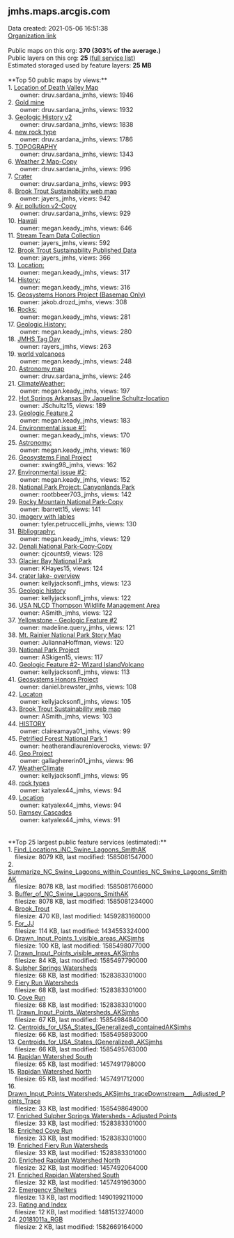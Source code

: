 <h2>jmhs.maps.arcgis.com</h2> Data created: 2021-05-06 16:51:38 <br /><a target='new' href='https://jmhs.maps.arcgis.com'>Organization link</a><br /><br />Public maps on this org: <b>370 (303% of the average.)</b><br />Public layers on this org: <b>25 </b>(<a target='new' href='https://services.arcgis.com/kEp1uXh3oRyaQ3ns/ArcGIS/rest/services'>full service list</a>)<br />Estimated storaged used by feature layers: <b>25 MB</b><br /><br />**Top 50 public maps by views:**<br />  1. <a target='new' href='https://www.arcgis.com/home/item.html?id=10625fa025dd4556ad7b9872dd44f938'>Location of Death Valley Map</a> <br />  &nbsp;&nbsp;&nbsp;&nbsp; &nbsp;&nbsp;owner: druv.sardana_jmhs, views: 1946<br />  2. <a target='new' href='https://www.arcgis.com/home/item.html?id=3d4ae4e2ec204bff8feeabf91fa032d0'>Gold mine</a> <br />  &nbsp;&nbsp;&nbsp;&nbsp; &nbsp;&nbsp;owner: druv.sardana_jmhs, views: 1932<br />  3. <a target='new' href='https://www.arcgis.com/home/item.html?id=d3876fb42b654058a9163ece9e8640cb'>Geologic History v2</a> <br />  &nbsp;&nbsp;&nbsp;&nbsp; &nbsp;&nbsp;owner: druv.sardana_jmhs, views: 1838<br />  4. <a target='new' href='https://www.arcgis.com/home/item.html?id=a2c1c1a3fae548438191bad5bb733dd1'>new rock type</a> <br />  &nbsp;&nbsp;&nbsp;&nbsp; &nbsp;&nbsp;owner: druv.sardana_jmhs, views: 1786<br />  5. <a target='new' href='https://www.arcgis.com/home/item.html?id=93ae617a81aa41ea9f2d2daaac6e2cf6'>TOPOGRAPHY</a> <br />  &nbsp;&nbsp;&nbsp;&nbsp; &nbsp;&nbsp;owner: druv.sardana_jmhs, views: 1343<br />  6. <a target='new' href='https://www.arcgis.com/home/item.html?id=eb1baaba71f842339b81b1fcc418f881'>Weather 2 Map-Copy</a> <br />  &nbsp;&nbsp;&nbsp;&nbsp; &nbsp;&nbsp;owner: druv.sardana_jmhs, views: 996<br />  7. <a target='new' href='https://www.arcgis.com/home/item.html?id=abe2910f5131460e8284b6fe295813e6'>Crater</a> <br />  &nbsp;&nbsp;&nbsp;&nbsp; &nbsp;&nbsp;owner: druv.sardana_jmhs, views: 993<br />  8. <a target='new' href='https://www.arcgis.com/home/item.html?id=809f8daa97de42ae9367b078cc2bbc31'>Brook Trout Sustainability web map</a> <br />  &nbsp;&nbsp;&nbsp;&nbsp; &nbsp;&nbsp;owner: jayers_jmhs, views: 942<br />  9. <a target='new' href='https://www.arcgis.com/home/item.html?id=9bcecdbc768e4816b50910d1bbc188b0'>Air pollution v2-Copy</a> <br />  &nbsp;&nbsp;&nbsp;&nbsp; &nbsp;&nbsp;owner: druv.sardana_jmhs, views: 929<br />  10. <a target='new' href='https://www.arcgis.com/home/item.html?id=d64b674b01264af990edb86948dd7114'>Hawaii</a> <br />  &nbsp;&nbsp;&nbsp;&nbsp; &nbsp;&nbsp;owner: megan.keady_jmhs, views: 646<br />  11. <a target='new' href='https://www.arcgis.com/home/item.html?id=237459d7e33042ea94e99fc473406d26'>Stream Team Data Collection</a> <br />  &nbsp;&nbsp;&nbsp;&nbsp; &nbsp;&nbsp;owner: jayers_jmhs, views: 592<br />  12. <a target='new' href='https://www.arcgis.com/home/item.html?id=cba454ea6fb44720a26338902eb3387c'>Brook Trout Sustainability Published Data</a> <br />  &nbsp;&nbsp;&nbsp;&nbsp; &nbsp;&nbsp;owner: jayers_jmhs, views: 366<br />  13. <a target='new' href='https://www.arcgis.com/home/item.html?id=bdc4fa92ec9c41d397650389806067db'>Location:</a> <br />  &nbsp;&nbsp;&nbsp;&nbsp; &nbsp;&nbsp;owner: megan.keady_jmhs, views: 317<br />  14. <a target='new' href='https://www.arcgis.com/home/item.html?id=1fe2666801e2468ab66ba3b6c00c2c1b'>History:</a> <br />  &nbsp;&nbsp;&nbsp;&nbsp; &nbsp;&nbsp;owner: megan.keady_jmhs, views: 316<br />  15. <a target='new' href='https://www.arcgis.com/home/item.html?id=34f204d379bb4bcb941c79936f37fadf'>Geosystems Honors Project (Basemap Only)</a> <br />  &nbsp;&nbsp;&nbsp;&nbsp; &nbsp;&nbsp;owner: jakob.drozd_jmhs, views: 308<br />  16. <a target='new' href='https://www.arcgis.com/home/item.html?id=a412689a1683428da6bf3991e8fd9490'>Rocks: </a> <br />  &nbsp;&nbsp;&nbsp;&nbsp; &nbsp;&nbsp;owner: megan.keady_jmhs, views: 281<br />  17. <a target='new' href='https://www.arcgis.com/home/item.html?id=3c71b23230a74cdeb801ae05ea391eee'>Geologic History:</a> <br />  &nbsp;&nbsp;&nbsp;&nbsp; &nbsp;&nbsp;owner: megan.keady_jmhs, views: 280<br />  18. <a target='new' href='https://www.arcgis.com/home/item.html?id=03411d85b012463c811a240902bcd295'>JMHS Tag Day</a> <br />  &nbsp;&nbsp;&nbsp;&nbsp; &nbsp;&nbsp;owner: rayers_jmhs, views: 263<br />  19. <a target='new' href='https://www.arcgis.com/home/item.html?id=8da16d4f42c049f1ba60cee7b056423a'>world volcanoes</a> <br />  &nbsp;&nbsp;&nbsp;&nbsp; &nbsp;&nbsp;owner: megan.keady_jmhs, views: 248<br />  20. <a target='new' href='https://www.arcgis.com/home/item.html?id=aac098af3d3644fea1e92f950a269b2f'>Astronomy map</a> <br />  &nbsp;&nbsp;&nbsp;&nbsp; &nbsp;&nbsp;owner: druv.sardana_jmhs, views: 246<br />  21. <a target='new' href='https://www.arcgis.com/home/item.html?id=a254ff7f758643c6ad66e636be117bb6'>ClimateWeather:</a> <br />  &nbsp;&nbsp;&nbsp;&nbsp; &nbsp;&nbsp;owner: megan.keady_jmhs, views: 197<br />  22. <a target='new' href='https://www.arcgis.com/home/item.html?id=b37ecbe22c6f42c3bfef63542352d36c'>Hot Springs Arkansas By Jaqueline Schultz-location</a> <br />  &nbsp;&nbsp;&nbsp;&nbsp; &nbsp;&nbsp;owner: JSchultz15, views: 189<br />  23. <a target='new' href='https://www.arcgis.com/home/item.html?id=39d45ee46f61412f96f850fc8a937777'>Geologic Feature 2</a> <br />  &nbsp;&nbsp;&nbsp;&nbsp; &nbsp;&nbsp;owner: megan.keady_jmhs, views: 183<br />  24. <a target='new' href='https://www.arcgis.com/home/item.html?id=0e3f3d61d69c4d16aae2c0b36987ba23'>Environmental issue #1:</a> <br />  &nbsp;&nbsp;&nbsp;&nbsp; &nbsp;&nbsp;owner: megan.keady_jmhs, views: 170<br />  25. <a target='new' href='https://www.arcgis.com/home/item.html?id=7c1170286718423bba6c5b8d0274a7b8'>Astronomy:</a> <br />  &nbsp;&nbsp;&nbsp;&nbsp; &nbsp;&nbsp;owner: megan.keady_jmhs, views: 169<br />  26. <a target='new' href='https://www.arcgis.com/home/item.html?id=e5ad3395dc584fe58c783d2c7fde66be'>Geosystems Final Project</a> <br />  &nbsp;&nbsp;&nbsp;&nbsp; &nbsp;&nbsp;owner: xwing98_jmhs, views: 162<br />  27. <a target='new' href='https://www.arcgis.com/home/item.html?id=964e100d218a47888ad94cbe236107ce'>Environmental issue #2:</a> <br />  &nbsp;&nbsp;&nbsp;&nbsp; &nbsp;&nbsp;owner: megan.keady_jmhs, views: 152<br />  28. <a target='new' href='https://www.arcgis.com/home/item.html?id=0593090d2e1b41aa8b5605a8b33337be'>National Park Project: Canyonlands Park</a> <br />  &nbsp;&nbsp;&nbsp;&nbsp; &nbsp;&nbsp;owner: rootbbeer703_jmhs, views: 142<br />  29. <a target='new' href='https://www.arcgis.com/home/item.html?id=f9f6605ec6394de7a663a7b44b158c0a'>Rocky Mountain National Park-Copy</a> <br />  &nbsp;&nbsp;&nbsp;&nbsp; &nbsp;&nbsp;owner: lbarrett15, views: 141<br />  30. <a target='new' href='https://www.arcgis.com/home/item.html?id=90f6e2fc80dd4c24a0a757417960425a'>imagery with lables</a> <br />  &nbsp;&nbsp;&nbsp;&nbsp; &nbsp;&nbsp;owner: tyler.petruccelli_jmhs, views: 130<br />  31. <a target='new' href='https://www.arcgis.com/home/item.html?id=26ed085cb53a47a2bb0ad8b3db66e90c'>Bibliography:</a> <br />  &nbsp;&nbsp;&nbsp;&nbsp; &nbsp;&nbsp;owner: megan.keady_jmhs, views: 129<br />  32. <a target='new' href='https://www.arcgis.com/home/item.html?id=43dfbd14502a42a28f538697cc74da94'>Denali National Park-Copy-Copy</a> <br />  &nbsp;&nbsp;&nbsp;&nbsp; &nbsp;&nbsp;owner: cjcounts9, views: 128<br />  33. <a target='new' href='https://www.arcgis.com/home/item.html?id=8e0553613adb475f9d8ac009af28dbe8'>Glacier Bay National Park</a> <br />  &nbsp;&nbsp;&nbsp;&nbsp; &nbsp;&nbsp;owner: KHayes15, views: 124<br />  34. <a target='new' href='https://www.arcgis.com/home/item.html?id=bff72502935c48e5861e4eff79fd9d1d'>crater lake- overview</a> <br />  &nbsp;&nbsp;&nbsp;&nbsp; &nbsp;&nbsp;owner: kellyjacksonfl_jmhs, views: 123<br />  35. <a target='new' href='https://www.arcgis.com/home/item.html?id=c6d17058358349cb84c4cf9177ce82e3'>Geologic history</a> <br />  &nbsp;&nbsp;&nbsp;&nbsp; &nbsp;&nbsp;owner: kellyjacksonfl_jmhs, views: 122<br />  36. <a target='new' href='https://www.arcgis.com/home/item.html?id=773af80a2199452cb1a90d74adc7ad73'>USA NLCD Thompson Wildlife Management Area</a> <br />  &nbsp;&nbsp;&nbsp;&nbsp; &nbsp;&nbsp;owner: ASmith_jmhs, views: 122<br />  37. <a target='new' href='https://www.arcgis.com/home/item.html?id=1e55c0ff8dff4b52baf6fb1d8dab1020'>Yellowstone - Geologic Feature #2</a> <br />  &nbsp;&nbsp;&nbsp;&nbsp; &nbsp;&nbsp;owner: madeline.query_jmhs, views: 121<br />  38. <a target='new' href='https://www.arcgis.com/home/item.html?id=2debfd7ee27a48c097357d62cd130174'>Mt. Rainier National Park Story Map</a> <br />  &nbsp;&nbsp;&nbsp;&nbsp; &nbsp;&nbsp;owner: JuliannaHoffman, views: 120<br />  39. <a target='new' href='https://www.arcgis.com/home/item.html?id=fb57b01c281f43f38c9eb9392182d7e6'>National Park Project</a> <br />  &nbsp;&nbsp;&nbsp;&nbsp; &nbsp;&nbsp;owner: ASkigen15, views: 117<br />  40. <a target='new' href='https://www.arcgis.com/home/item.html?id=751b7cea6f064617bcfc1ab1528b3964'>Geologic Feature #2- Wizard IslandVolcano</a> <br />  &nbsp;&nbsp;&nbsp;&nbsp; &nbsp;&nbsp;owner: kellyjacksonfl_jmhs, views: 113<br />  41. <a target='new' href='https://www.arcgis.com/home/item.html?id=e332dcd1dad749559fb13979519a1d43'>Geosystems Honors Project</a> <br />  &nbsp;&nbsp;&nbsp;&nbsp; &nbsp;&nbsp;owner: daniel.brewster_jmhs, views: 108<br />  42. <a target='new' href='https://www.arcgis.com/home/item.html?id=13c11d6cf0134ed39155b1e013b4d0d3'>Locaton</a> <br />  &nbsp;&nbsp;&nbsp;&nbsp; &nbsp;&nbsp;owner: kellyjacksonfl_jmhs, views: 105<br />  43. <a target='new' href='https://www.arcgis.com/home/item.html?id=919ddc4b5e8a49a59c506bbd89fbdba6'>Brook Trout Sustainability web map</a> <br />  &nbsp;&nbsp;&nbsp;&nbsp; &nbsp;&nbsp;owner: ASmith_jmhs, views: 103<br />  44. <a target='new' href='https://www.arcgis.com/home/item.html?id=7a70b7fc67a74973a89f5bd172197a94'>HISTORY</a> <br />  &nbsp;&nbsp;&nbsp;&nbsp; &nbsp;&nbsp;owner: claireamaya01_jmhs, views: 99<br />  45. <a target='new' href='https://www.arcgis.com/home/item.html?id=f260aaed35bd4dfabd0c987850a66520'>Petrified Forest National Park 1</a> <br />  &nbsp;&nbsp;&nbsp;&nbsp; &nbsp;&nbsp;owner: heatherandlaurenloverocks, views: 97<br />  46. <a target='new' href='https://www.arcgis.com/home/item.html?id=8bf6535d7bac47a7bc4f5cdb8f588fe3'>Geo Project</a> <br />  &nbsp;&nbsp;&nbsp;&nbsp; &nbsp;&nbsp;owner: gallaghererin01_jmhs, views: 96<br />  47. <a target='new' href='https://www.arcgis.com/home/item.html?id=098dcb1b4f3f427ca1ddf9917f9a7473'>WeatherClimate</a> <br />  &nbsp;&nbsp;&nbsp;&nbsp; &nbsp;&nbsp;owner: kellyjacksonfl_jmhs, views: 95<br />  48. <a target='new' href='https://www.arcgis.com/home/item.html?id=348c16ea80cf4f408042122b7de6007d'>rock types</a> <br />  &nbsp;&nbsp;&nbsp;&nbsp; &nbsp;&nbsp;owner: katyalex44_jmhs, views: 94<br />  49. <a target='new' href='https://www.arcgis.com/home/item.html?id=fd4f57e06b544c93b07e1d86a3d90a8f'>Location</a> <br />  &nbsp;&nbsp;&nbsp;&nbsp; &nbsp;&nbsp;owner: katyalex44_jmhs, views: 94<br />  50. <a target='new' href='https://www.arcgis.com/home/item.html?id=64dc0a550f574b22bdd8700c234ca133'>Ramsey Cascades </a> <br />  &nbsp;&nbsp;&nbsp;&nbsp; &nbsp;&nbsp;owner: katyalex44_jmhs, views: 91<br /><br /><br />**Top 25 largest public feature services (estimated):**<br /> 1. <a target='new' href='https://www.arcgis.com/home/item.html?id=69061192ad774be58c8c37ab454dfa8d'>Find_Locations_iNC_Swine_Lagoons_SmithAK</a><br /> &nbsp;&nbsp;&nbsp;&nbsp;filesize: 8079 KB, last modified: 1585081547000<br /> 2. <a target='new' href='https://www.arcgis.com/home/item.html?id=5c93f51538e44833b4595bf1f5d641de'>Summarize_NC_Swine_Lagoons_within_Counties_NC_Swine_Lagoons_SmithAK</a><br /> &nbsp;&nbsp;&nbsp;&nbsp;filesize: 8078 KB, last modified: 1585081766000<br /> 3. <a target='new' href='https://www.arcgis.com/home/item.html?id=a70364a49ee5405287b76d0758dae73e'>Buffer_of_NC_Swine_Lagoons_SmithAK</a><br /> &nbsp;&nbsp;&nbsp;&nbsp;filesize: 8078 KB, last modified: 1585081234000<br /> 4. <a target='new' href='https://www.arcgis.com/home/item.html?id=4077823038d14a5fa0447741e88033b3'>Brook_Trout</a><br /> &nbsp;&nbsp;&nbsp;&nbsp;filesize: 470 KB, last modified: 1459283160000<br /> 5. <a target='new' href='https://www.arcgis.com/home/item.html?id=1e940e3cc394477fb6f1b326291efc37'>For_JJ</a><br /> &nbsp;&nbsp;&nbsp;&nbsp;filesize: 114 KB, last modified: 1434553324000<br /> 6. <a target='new' href='https://www.arcgis.com/home/item.html?id=5e465b08901c434192d4b963ee6a25b1'>Drawn_Input_Points_1_visible_areas_AKSjmhs</a><br /> &nbsp;&nbsp;&nbsp;&nbsp;filesize: 100 KB, last modified: 1585498077000<br /> 7. <a target='new' href='https://www.arcgis.com/home/item.html?id=056858cd4d33404788d6927cec2f6756'>Drawn_Input_Points_visible_areas_AKSjmhs</a><br /> &nbsp;&nbsp;&nbsp;&nbsp;filesize: 84 KB, last modified: 1585497790000<br /> 8. <a target='new' href='https://www.arcgis.com/home/item.html?id=e710383c162a47288d7e95de8e2b33d4'>Sulpher Springs Watersheds</a><br /> &nbsp;&nbsp;&nbsp;&nbsp;filesize: 68 KB, last modified: 1528383301000<br /> 9. <a target='new' href='https://www.arcgis.com/home/item.html?id=93a2bc5ea092472fb4f876e0e722896b'>Fiery Run Watersheds</a><br /> &nbsp;&nbsp;&nbsp;&nbsp;filesize: 68 KB, last modified: 1528383301000<br /> 10. <a target='new' href='https://www.arcgis.com/home/item.html?id=6173627c6563413c8e9cabd0544d4f1c'>Cove Run</a><br /> &nbsp;&nbsp;&nbsp;&nbsp;filesize: 68 KB, last modified: 1528383301000<br /> 11. <a target='new' href='https://www.arcgis.com/home/item.html?id=c6e1706b222b4937ba8987e6174dbfab'>Drawn_Input_Points_Watersheds_AKSjmhs</a><br /> &nbsp;&nbsp;&nbsp;&nbsp;filesize: 67 KB, last modified: 1585498484000<br /> 12. <a target='new' href='https://www.arcgis.com/home/item.html?id=dae89033eae54f32827a42469388ffa3'>Centroids_for_USA_States_(Generalized)_containedAKSjmhs</a><br /> &nbsp;&nbsp;&nbsp;&nbsp;filesize: 66 KB, last modified: 1585495893000<br /> 13. <a target='new' href='https://www.arcgis.com/home/item.html?id=88e3945d4b4d4e12ace292530f0d64f5'>Centroids_for_USA_States_(Generalized)_AKSjmhs</a><br /> &nbsp;&nbsp;&nbsp;&nbsp;filesize: 66 KB, last modified: 1585495763000<br /> 14. <a target='new' href='https://www.arcgis.com/home/item.html?id=3ea602083fed4cba9f989f475e8b2312'>Rapidan Watershed South</a><br /> &nbsp;&nbsp;&nbsp;&nbsp;filesize: 65 KB, last modified: 1457491798000<br /> 15. <a target='new' href='https://www.arcgis.com/home/item.html?id=40491a9f0fc5491c855fe34afa4b1fd8'>Rapidan Watershed North</a><br /> &nbsp;&nbsp;&nbsp;&nbsp;filesize: 65 KB, last modified: 1457491712000<br /> 16. <a target='new' href='https://www.arcgis.com/home/item.html?id=397eeae2d965429d8db08d6f95a157f0'>Drawn_Input_Points_Watersheds_AKSjmhs_traceDownstream___Adjusted_Points_Trace</a><br /> &nbsp;&nbsp;&nbsp;&nbsp;filesize: 33 KB, last modified: 1585498649000<br /> 17. <a target='new' href='https://www.arcgis.com/home/item.html?id=5a918783128c432cbb57e41930c15a52'>Enriched Sulpher Springs Watersheds - Adjusted Points</a><br /> &nbsp;&nbsp;&nbsp;&nbsp;filesize: 33 KB, last modified: 1528383301000<br /> 18. <a target='new' href='https://www.arcgis.com/home/item.html?id=16e7a5ee644b42f9998201fb1f8bc985'>Enriched Cove Run</a><br /> &nbsp;&nbsp;&nbsp;&nbsp;filesize: 33 KB, last modified: 1528383301000<br /> 19. <a target='new' href='https://www.arcgis.com/home/item.html?id=9192fd27e3704fcfab54dbce88b2bc77'>Enriched Fiery Run Watersheds</a><br /> &nbsp;&nbsp;&nbsp;&nbsp;filesize: 33 KB, last modified: 1528383301000<br /> 20. <a target='new' href='https://www.arcgis.com/home/item.html?id=7dc37b28637b4f1bb851b9884d4bfcc1'>Enriched Rapidan Watershed North</a><br /> &nbsp;&nbsp;&nbsp;&nbsp;filesize: 32 KB, last modified: 1457492064000<br /> 21. <a target='new' href='https://www.arcgis.com/home/item.html?id=15cde780468448a4b1265922cedcacb5'>Enriched Rapidan Watershed South</a><br /> &nbsp;&nbsp;&nbsp;&nbsp;filesize: 32 KB, last modified: 1457491963000<br /> 22. <a target='new' href='https://www.arcgis.com/home/item.html?id=a7db26cf418e401d9a8998ce2b155601'>Emergency Shelters</a><br /> &nbsp;&nbsp;&nbsp;&nbsp;filesize: 13 KB, last modified: 1490199211000<br /> 23. <a target='new' href='https://www.arcgis.com/home/item.html?id=43d0770079af4ef49d850032e730b1bc'>Rating and Index</a><br /> &nbsp;&nbsp;&nbsp;&nbsp;filesize: 12 KB, last modified: 1481513274000<br /> 24. <a target='new' href='https://www.arcgis.com/home/item.html?id=63a968cc381a46f780251f6d3a6eaa06'>20181011a_RGB</a><br /> &nbsp;&nbsp;&nbsp;&nbsp;filesize: 2 KB, last modified: 1582669164000<br />